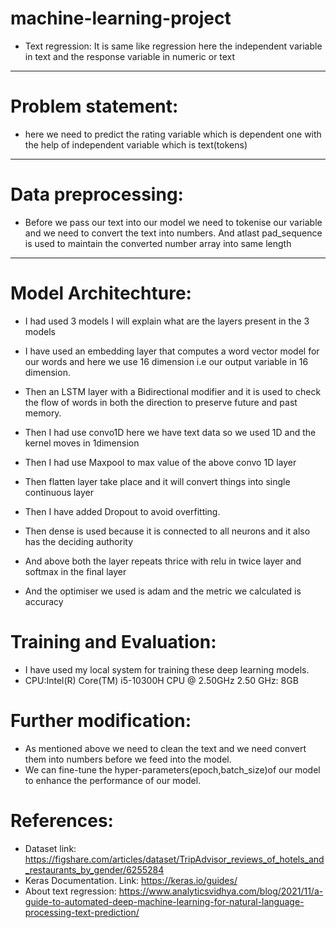 # machine-learning-project
* Text regression: It is same like regression here the independent variable in text and the response variable in numeric or text
***

# Problem statement: 
* here we need to predict the rating variable which is dependent one with the help of independent variable which is text(tokens)
***

# Data preprocessing:
* Before we pass our text into our model we need to tokenise our variable and we need to convert the text into numbers. And atlast pad_sequence is used to maintain the converted number array into same length
***

# Model Architechture:
* I had used 3 models I will explain what are the layers present in the 3 models
* I have used an embedding layer that computes a word vector model for our words and here we use 16 dimension i.e our output variable in 16 dimension.
* Then an LSTM layer with a Bidirectional modifier and it is used to check the flow of words in both the direction to preserve future and past memory. 

* Then I had use convo1D here we have text data so we used 1D and the kernel moves in 1dimension

* Then I had use Maxpool to max value of the above convo 1D layer 

* Then flatten layer take place and it will convert things into single continuous layer   
* Then I have added Dropout to avoid overfitting.
* Then dense is used because it is connected to all neurons and it also has the deciding authority 
* And above both the layer repeats thrice with relu in twice layer and softmax in the final layer
* And the optimiser we used is adam and the metric we calculated is accuracy

# Training and Evaluation:
* I have used my local system for training these deep learning models.
* CPU:Intel(R) Core(TM) i5-10300H CPU @ 2.50GHz   2.50 GHz: 8GB

# Further modification:

* As mentioned above we need to clean the text and we need convert them into numbers before we feed into the model.
* We can fine-tune the hyper-parameters(epoch,batch_size)of our model to enhance the performance of our model.

# References:
* Dataset link: https://figshare.com/articles/dataset/TripAdvisor_reviews_of_hotels_and_restaurants_by_gender/6255284
* Keras Documentation. Link:  https://keras.io/guides/
* About text regression: https://www.analyticsvidhya.com/blog/2021/11/a-guide-to-automated-deep-machine-learning-for-natural-language-processing-text-prediction/


